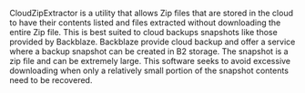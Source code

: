 CloudZipExtractor is a utility that allows Zip files that are stored in the cloud to have their contents listed and 
files extracted without downloading the entire Zip file.  This is best suited to cloud backups snapshots like those 
provided by Backblaze.  Backblaze provide cloud backup and offer a service where a backup snapshot can be created in 
B2 storage.  The snapshot is a zip file and can be extremely large.  This software seeks to avoid excessive downloading
when only a relatively small portion of the snapshot contents need to be recovered.